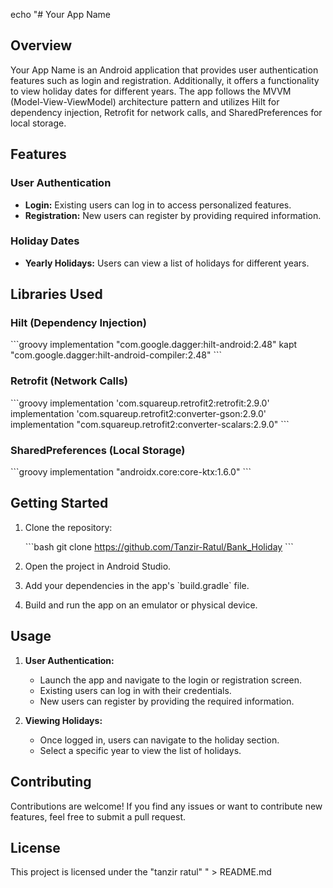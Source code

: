 echo "# Your App Name

## Overview

Your App Name is an Android application that provides user authentication features such as login and registration. Additionally, it offers a functionality to view holiday dates for different years. The app follows the MVVM (Model-View-ViewModel) architecture pattern and utilizes Hilt for dependency injection, Retrofit for network calls, and SharedPreferences for local storage.

## Features

### User Authentication

- **Login:** Existing users can log in to access personalized features.
- **Registration:** New users can register by providing required information.

### Holiday Dates

- **Yearly Holidays:** Users can view a list of holidays for different years.

## Libraries Used

### Hilt (Dependency Injection)

\`\`\`groovy
implementation \"com.google.dagger:hilt-android:2.48\"
kapt \"com.google.dagger:hilt-android-compiler:2.48\"
\`\`\`

### Retrofit (Network Calls)

\`\`\`groovy
implementation 'com.squareup.retrofit2:retrofit:2.9.0'
implementation 'com.squareup.retrofit2:converter-gson:2.9.0'
implementation \"com.squareup.retrofit2:converter-scalars:2.9.0\"
\`\`\`

### SharedPreferences (Local Storage)

\`\`\`groovy
implementation \"androidx.core:core-ktx:1.6.0\"
\`\`\`

## Getting Started

1. Clone the repository:

   \`\`\`bash
   git clone https://github.com/Tanzir-Ratul/Bank_Holiday
   \`\`\`

2. Open the project in Android Studio.

3. Add your dependencies in the app's \`build.gradle\` file.

4. Build and run the app on an emulator or physical device.

## Usage

1. **User Authentication:**
    - Launch the app and navigate to the login or registration screen.
    - Existing users can log in with their credentials.
    - New users can register by providing the required information.

2. **Viewing Holidays:**
    - Once logged in, users can navigate to the holiday section.
    - Select a specific year to view the list of holidays.

## Contributing

Contributions are welcome! If you find any issues or want to contribute new features, feel free to submit a pull request.

## License

This project is licensed under the "tanzir ratul" 
" > README.md
